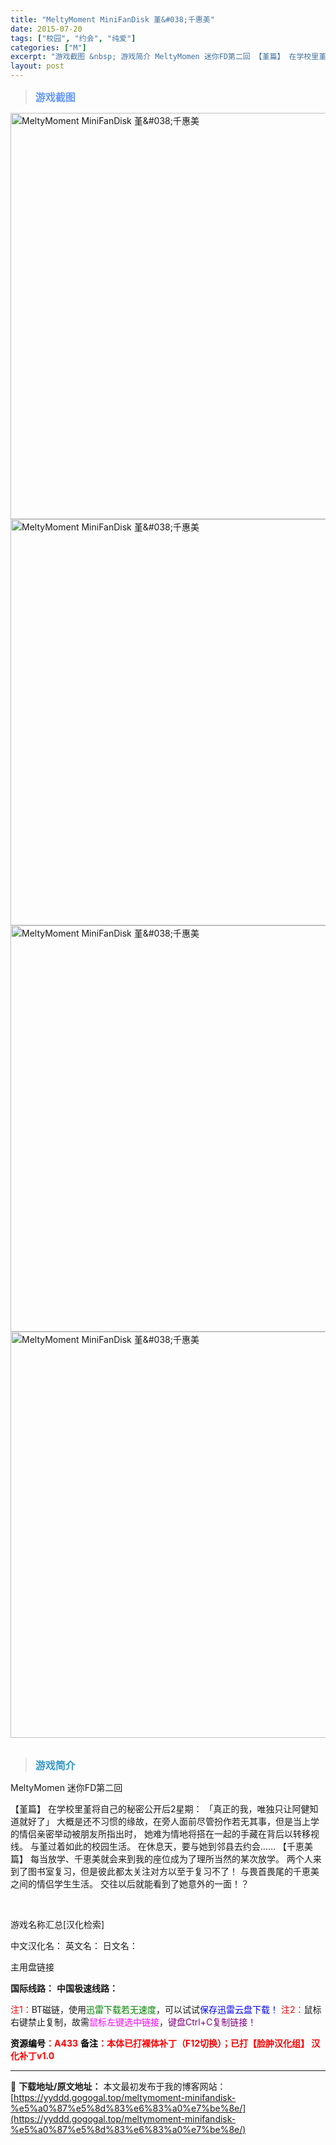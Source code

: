 ```yaml
---
title: "MeltyMoment MiniFanDisk 堇&#038;千惠美"
date: 2015-07-20
tags: ["校园", "约会", "纯爱"]
categories: ["M"]
excerpt: "游戏截图 &nbsp; 游戏简介 MeltyMomen 迷你FD第二回 【堇篇】 在学校里堇将自己的秘密公开后2星期： 「真正的我，唯独只让阿健知道就好了」 大概是还不习惯的缘故，在旁人面前尽管扮作若无其事，但是当上学的情侣亲密举动被朋友所指出时， 她难为情地将搭在一起的手藏在背后以转移视线。 与堇&hellip;"
layout: post
---
```


<div>
<blockquote><b><span style="font-size: 12pt; color: #6699ff;">游戏截图</span></b></blockquote>
<div><img title="点击放大" src="https://yyddd.gogogal.top/wp-content/uploads/2025/04/20250430_6811ea7cb199a.webp" alt="MeltyMoment MiniFanDisk 堇&amp;#038;千惠美" width="650" /></div>
<div><img title="点击放大" src="https://yyddd.gogogal.top/wp-content/uploads/2025/04/20250430_6811ea7ee943b.webp" alt="MeltyMoment MiniFanDisk 堇&amp;#038;千惠美" width="650" /></div>
<div><img title="点击放大" src="https://yyddd.gogogal.top/wp-content/uploads/2025/04/20250430_6811ea80822e5.webp" alt="MeltyMoment MiniFanDisk 堇&amp;#038;千惠美" width="650" /></div>
<div><img title="点击放大" src="https://yyddd.gogogal.top/wp-content/uploads/2025/04/20250430_6811ea82392ad.webp" alt="MeltyMoment MiniFanDisk 堇&amp;#038;千惠美" width="650" /></div>
&nbsp;
<blockquote><b><span style="font-size: 12pt; color: #3399cc;">游戏简介</span></b></blockquote>
<div>MeltyMomen 迷你FD第二回

【堇篇】
在学校里堇将自己的秘密公开后2星期：
「真正的我，唯独只让阿健知道就好了」
大概是还不习惯的缘故，在旁人面前尽管扮作若无其事，但是当上学的情侣亲密举动被朋友所指出时，
她难为情地将搭在一起的手藏在背后以转移视线。
与堇过着如此的校园生活。
在休息天，要与她到邻县去约会……
【千恵美篇】
每当放学、千恵美就会来到我的座位成为了理所当然的某次放学。
两个人来到了图书室复习，但是彼此都太关注对方以至于复习不了！
与畏首畏尾的千恵美之间的情侣学生生活。
交往以后就能看到了她意外的一面！？</div>
&nbsp;

游戏名称汇总[汉化检索]

中文汉化名：
英文名：
日文名：
</div>
<div class="panel panel-primary">
<div class="panel-heading">主用盘链接</div>
<div class="panel-body">

<b>国际线路：</b>
<b>中国极速线路：</b>


<span style="color: #ff0000;">注1：</span>BT磁链，使用<span style="color: #008000;">迅雷下载若无速度</span>，可以试试<span style="color: #0000ff;">保存迅雷云盘下载！</span>
<span style="color: #ff0000;">注2：</span>鼠标右键禁止复制，故需<span style="color: #ff00ff;">鼠标左键选中链接</span>，<span style="color: #800080;">键盘Ctrl+C复制链接！</span>

</div>
<div class="panel-footer"><span style="color: #ff0000;"><b><span style="color: #000000;">资源编号</span>：A433</b></span>
<span style="color: #ff0000;"><b><span style="color: #000000;">备注</span>：本体已打裸体补丁（F12切换）；已打【脸肿汉化组】 汉化补丁v1.0</b></span></div>
</div>

---
📖 **下载地址/原文地址：** 本文最初发布于我的博客网站：[https://yyddd.gogogal.top/meltymoment-minifandisk-%e5%a0%87%e5%8d%83%e6%83%a0%e7%be%8e/](https://yyddd.gogogal.top/meltymoment-minifandisk-%e5%a0%87%e5%8d%83%e6%83%a0%e7%be%8e/)
